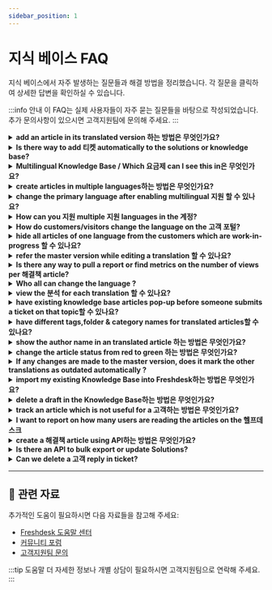 ```yaml
---
sidebar_position: 1
---
```


# 지식 베이스 FAQ

지식 베이스에서 자주 발생하는 질문들과 해결 방법을 정리했습니다. 각 질문을 클릭하여 상세한 답변을 확인하실 수 있습니다.

:::info 안내
이 FAQ는 실제 사용자들이 자주 묻는 질문들을 바탕으로 작성되었습니다. 추가 문의사항이 있으시면 고객지원팀에 문의해 주세요.
:::

<details>
<summary><strong>add an article in its translated version 하는 방법은 무엇인가요?</strong></summary>

Please navigate to the **solutions **tab on the global header** -> click on the category ->** where you could open the **folder of articles.** When you click on **"show languages",** you would see the icons of the languages supported in your 헬프데스크.Kindly add the article's translation under each icon in the respective languages. This would make them available in the language chosen in the **drop-down** on the 고객 포털.You could make an entire folder of articles in one language by following the same instructions.

</details>

<details>
<summary><strong>Is there way to add 티켓 automatically to the solutions or knowledge base?</strong></summary>

Any 이메일 sent to kbase@.freshdesk.com from your agent 이메일 address would be created as a draft 해결책 article inside your Freshdesk 계정. You can choose to have this 이메일 address added as a bcc 이메일 if you'd like to have all 티켓 automatically added to the knowledge base or you can also manually forward the 티켓 to this 이메일 address, which would save them as 해결책 article drafts.

</details>

<details>
<summary><strong>Multilingual Knowledge Base / Which 요금제 can I see this in은 무엇인가요?</strong></summary>

The multilingual knowledge base is when you can display your 해결책 articles in the languages configured in your 헬프데스크. Please navigate to **관리자 > 계정 > 헬프데스크 설정 >** where you have an option called **'Manage Languages'**.Please click on this to set up other languages apart from the primary language which would be available on the 고객 포털 after configuration.Say, for instance, you add French and Spanish to this list and your default language is English, as a 고객, they would see the **language dropdown** at the right end of the navigation bar. Upon choosing the language in the list, the 해결책 articles would display in the chosen language.This feature is available from the Garden 요금제. Feel free to reach out to 지원@freshdesk.com in order to upgrade or know more about the feature.

</details>

<details>
<summary><strong>create articles in multiple languages하는 방법은 무엇인가요?</strong></summary>

You would be having customers all around the world and our 헬프데스크 does 지원 a global reach to customers in their respective languages. The feature that aids this is called **"Multilingual 지원"** which is available from our **Garden** 요금제.Say, for example, you would want to 지원 articles in Chinese, French, apart from English which is your default/primary 포털 language. Please navigate to **관리자 -> 계정 -> 헬프데스크 설정** where you would see an option called **"Manage Languages"** which would allow you to add Chinese and French as well. Next, to these languages, you would have an option called **"Hidden on 포털"** which when clicked upon would make the language visible on the 포털.

</details>

<details>
<summary><strong>change the primary language after enabling multilingual 지원 할 수 있나요?</strong></summary>

Once you add supported languages, you would not be able to change your primary language. However, we would be able to change the Primary Language for your 계정 from the backend.Kindly write to 지원@freshdesk.com about the same and one of our 상담원 would get in contact with you to assist in processing the same.

</details>

<details>
<summary><strong>How can you 지원 multiple 지원 languages in the 계정?</strong></summary>

You would be having customers all around the world and our help desk does 지원 a global reach to customers in their respective languages. This feature that aids this is called **"Multilingual 지원"** which is available from our garden 요금제.Please navigate to **관리자 -> 계정 -> 헬프데스크 설정** where you would see an option called "**Manage Languages**" which would allow you to add **supported languages**. When you click on manage languages, you would see an eye option which when clicked upon would be visible on the 포털. By default, they are hidden.Freshdesk has 30+ languages for multilingual 지원. There is no limit on the number of languages for each 계정.

</details>

<details>
<summary><strong>How do customers/visitors change the language on the 고객 포털?</strong></summary>

For verified customers, the 포털 is displayed in the language they have chosen in their** profile.**Generally, when a user lands on the 고객 포털 they would be able to view the 포털 in other languages by clicking on the **drop-down** displayed at the right end of the navigation bar.![이미지](https://s3.amazonaws.com/cdn.freshdesk.com/data/헬프데스크/attachments/production/50009243604/original/zh7FLTh4ZXhelOxEo8FYtD8TejPnf46qxw.png?1692714731)

</details>

<details>
<summary><strong>hide all articles of one language from the customers which are work-in-progress 할 수 있나요?</strong></summary>

Please navigate to **관리자 -> 계정 -> 헬프데스크 설정 ->** to add **"supported languages" **by setting up multilingual 지원. They are by default hidden from the 고객 포털.You can change its visibility clicking on the **eye** beside each language which would make it visible on the 포털.

</details>

<details>
<summary><strong>refer the master version while editing a translation 할 수 있나요?</strong></summary>

Please go to **Solutions tab -> **Click on the **category ->** open the **article **which has to be translated where you would see an option called **"Show master" **on the right end of the header.When you click on this, the article appears in the **primary language** next to the space given for you to put down the translated version of the same.

</details>

<details>
<summary><strong>Is there any way to pull a report or find metrics on the number of views per 해결책 article?</strong></summary>

This is not available as a report as such, but if you open a 해결책 folder, on the right, you'd be able to view the number of likes, along with the number of views for each 해결책 article.![이미지](https://s3.amazonaws.com/cdn.freshdesk.com/data/헬프데스크/attachments/production/42920696/original/K-WakVMv-8a2CSj-ORg3P1FGyNcFvSjJ7Q.png?1547649529)There is also an option to **reset** these numbers inside each article on the bottom right under **분석**.![이미지](https://s3.amazonaws.com/cdn.freshdesk.com/data/헬프데스크/attachments/production/42920496/original/2spXFnnWi3YEZ3DuVHX48fziKLAw9c5azw.png?1547649112)You can also [integrate with Google 분석](https://지원.freshdesk.com/지원/solutions/articles/6249-the-google-분석-app) to derive these metrics with further details.

</details>

<details>
<summary><strong>Who all can change the language ?</strong></summary>

The users need not be logged in to change the language of the 포털. Please navigate to the **고객 포털** as a user to see the dropdown of your languages supported in your 헬프데스크. When you select from this list, the 포털 is available in that chosen language.![이미지](https://s3.amazonaws.com/cdn.freshdesk.com/data/헬프데스크/attachments/production/50008957839/original/LcWdsw5EB9yVxTVHPqusH2RcRFg1NoFU9A.png?1689936155)As of now, there is no feature to restrict this to only logged in users. You could always keep the language hidden by not clicking the eye icon (which makes it visible on the 포털) next to it in the **관리자 -> 계정 -> 헬프데스크 설정 -> Manage Languages.**![이미지](https://s3.amazonaws.com/cdn.freshdesk.com/data/헬프데스크/attachments/production/50008957853/original/pXy4gqrfw5uDUo8jU42BcbfbMb0zXWy9hA.png?1689936314)

</details>

<details>
<summary><strong>view the 분석 for each translation 할 수 있나요?</strong></summary>

Please navigate to **Solutions tab -> Click on the category -> open the article** and click on its translation.Here, you would be able to see the article properties to the right of it where the** "분석" **is displayed at the bottom.The overall 분석 can be viewed in the **master** version of the article.

</details>

<details>
<summary><strong>have existing knowledge base articles pop-up before someone submits a ticket on that topic할 수 있나요?</strong></summary>

Once you have populated your knowledge base articles, you can setup your 지원 포털 to "auto-suggest" solutions that are in line with a customers' query(Ticket Subject) when they are submitting a ticket.If you navigate to **관리자 > Channels > 포털 --> 설정** tab, you would see an option called **"****Auto-suggest solutions while creating a new ticket", **available under** "User Permissions for 포털" --> ****Who can submit a new ticket on 포털.**You could turn this option on and each time when the 고객 starts submitting a ticket, based on the text added to the Subject, corresponding 해결책 Articles would be auto-suggested.

</details>

<details>
<summary><strong>have different tags,folder & category names for translated articles할 수 있나요?</strong></summary>

You could have different tags, folders or categories for translated articles. To have this done, while editing the translated article, there are a few properties below the editor that enables us to have tags,category,folder names in the tab of the 해결책 article for that particular supported language.

</details>

<details>
<summary><strong>show the author name in an translated article 하는 방법은 무엇인가요?</strong></summary>

You could make the author name to be displayed for each of the 해결책 Articles, on your 지원 포털.To have this done, kindly enable the** Show Author Names** option under **관리자 > Channels > Portals**![이미지](https://s3.amazonaws.com/cdn.freshdesk.com/data/헬프데스크/attachments/production/50008298756/original/HElqN86vM1b4sOZtf6yYEUxQRN_iA8SbPw.png?1683550420)**Click on Edit next to the name of the 포털****![이미지](https://s3.amazonaws.com/cdn.freshdesk.com/data/헬프데스크/attachments/production/50008298760/original/0zEGzT7EwxmVWfVpMU8Kt1Y2KjGrRadOog.png?1683550441)****Manage Sections > Knowledge base**Check the box that says "Display author name on this 포털"![이미지](https://s3.amazonaws.com/cdn.freshdesk.com/data/헬프데스크/attachments/production/50008298791/original/PqE4AEhuCrroK_ySQ_c95VcaBGFeDfgwZQ.png?1683550562)

</details>

<details>
<summary><strong>change the article status from red to green 하는 방법은 무엇인가요?</strong></summary>

An article has a translation marked in red because the translation has not been updated after making changes to the master version of the article. It would turn green once you mark the translation as "up to date".Please navigate to the **Solutions tab -> click on the category -> open the particular article **in the folder and Click on **Edit** to make changes to the article.Within the article, kindly choose the respective translation (as it is outdated, it would be highlighted in **red**) -> click on **Mark This Translation as Up-to-date** on the top right corner of the page. Upon saving this, the article status or the translation icon would be available in green.

</details>

<details>
<summary><strong>If any changes are made to the master version, does it mark the other translations as outdated automatically ?</strong></summary>

When changes are made to the master article in the Solutions tab, please 참고 that you would find an option to **"Mark other Translations as outdated"** at the right side of this article.Within the translation, you have the option to make the changes to match the master version and mark the **"translation as up to date".**

</details>

<details>
<summary><strong>import my existing Knowledge Base into Freshdesk하는 방법은 무엇인가요?</strong></summary>

We will be able to import an existing Knowledge Base onto your Freshdesk 계정. Please write to 지원@freshdesk.com with **the CSV file** of your current Knowledge Base and one of our 상담원 will get in touch with you to check the data and process your import.

</details>

<details>
<summary><strong>delete a draft in the Knowledge Base하는 방법은 무엇인가요?</strong></summary>

Under the **Solutions** tab, you would find **All drafts** under the filter![이미지](https://s3.amazonaws.com/cdn.freshdesk.com/data/헬프데스크/attachments/production/50008948145/original/bQrRhTQwyGJlYlW4NqSuPFbUS5jCoABrSA.png?1689859478)You can click edit/delete icon on any of these drafts which would take you to the Solutions edit/delete confirmation page.![이미지](https://s3.amazonaws.com/cdn.freshdesk.com/data/헬프데스크/attachments/production/50008948192/original/kR8plMWpz-60-f0pRsDBKRX5xwRJjv9J3w.png?1689859585)You will have to re-enter the title of the article for confirmation of deletion - this is to prevent any accidental deletion of articles.![이미지](https://s3.amazonaws.com/cdn.freshdesk.com/data/헬프데스크/attachments/production/50008948223/original/ZRyIIrINoUAd-_rJNreyxLyZhNZA7g3klg.png?1689859651)Please 참고 that **this action cannot be undone**.

</details>

<details>
<summary><strong>track an article which is not useful for a 고객하는 방법은 무엇인가요?</strong></summary>

When an article is published, there is a message at the bottom which says "Did you find it helpful?" which is basically a yes or no question. Upon giving a negative feedback, it creates a new ticket within the 포털. Feedback on the article is visible in the Feedback section in the specific Article View page.This way you could resolve these 티켓 and address the negative feedback as well all from one place.

</details>

<details>
<summary><strong>I want to report on how many users are reading the articles on the 헬프데스크</strong></summary>

You can view this from the Solutions section in your Freshdesk. Next to the article you will be able to see the number of Views by your customers. You can also view the number of likes and dislikes.You can also [create your own knowledge base 보고서](https://지원.freshdesk.com/en/지원/solutions/articles/50000002837) if you're on the **Estate** 요금제 or above.

</details>

<details>
<summary><strong>create a 해결책 article using API하는 방법은 무엇인가요?</strong></summary>

This [link](https://developers.freshdesk.com/api/#solutions) has the detailed procedure to create or edit a 해결책 article using API.

</details>

<details>
<summary><strong>Is there an API to bulk export or update Solutions?</strong></summary>

Yes, refer this [link](https://developers.freshdesk.com/api/#solutions) to get the API details to export or update Solutions articles and folders.You can also do this by navigating to **관리자 > 계정 > 계정 Details > and click on 'Export'**. This will send a downloadable link to the registered agent 이메일 address, clicking on which would download a folder containing Solutions in XML format, along with other 계정 information.  Please 참고 that only 상담원 with the '계정 관리자' role would have access to 계정 설정 and only these 상담원 would be able to trigger an 계정 export.

</details>

<details>
<summary><strong>Can we delete a 고객 reply in ticket?</strong></summary>

No, a 고객's response in a ticket can never be deleted by 상담원 and also the customers themselves cannot revert back their replies.

</details>

---

## 🔗 관련 자료

추가적인 도움이 필요하시면 다음 자료들을 참고해 주세요:

- [Freshdesk 도움말 센터](https://support.freshdesk.com)
- [커뮤니티 포럼](https://community.freshworks.com)
- [고객지원팀 문의](mailto:support@freshdesk.com)

:::tip 도움말
더 자세한 정보나 개별 상담이 필요하시면 고객지원팀으로 연락해 주세요.
:::
